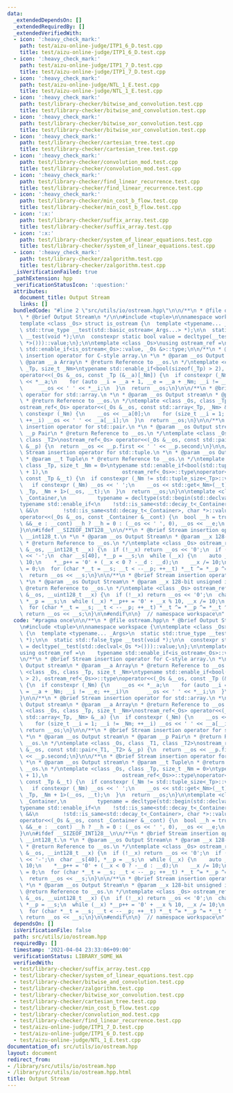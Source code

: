 ```yaml
---
data:
  _extendedDependsOn: []
  _extendedRequiredBy: []
  _extendedVerifiedWith:
  - icon: ':heavy_check_mark:'
    path: test/aizu-online-judge/ITP1_6_D.test.cpp
    title: test/aizu-online-judge/ITP1_6_D.test.cpp
  - icon: ':heavy_check_mark:'
    path: test/aizu-online-judge/ITP1_7_D.test.cpp
    title: test/aizu-online-judge/ITP1_7_D.test.cpp
  - icon: ':heavy_check_mark:'
    path: test/aizu-online-judge/NTL_1_E.test.cpp
    title: test/aizu-online-judge/NTL_1_E.test.cpp
  - icon: ':heavy_check_mark:'
    path: test/library-checker/bitwise_and_convolution.test.cpp
    title: test/library-checker/bitwise_and_convolution.test.cpp
  - icon: ':heavy_check_mark:'
    path: test/library-checker/bitwise_xor_convolution.test.cpp
    title: test/library-checker/bitwise_xor_convolution.test.cpp
  - icon: ':heavy_check_mark:'
    path: test/library-checker/cartesian_tree.test.cpp
    title: test/library-checker/cartesian_tree.test.cpp
  - icon: ':heavy_check_mark:'
    path: test/library-checker/convolution_mod.test.cpp
    title: test/library-checker/convolution_mod.test.cpp
  - icon: ':heavy_check_mark:'
    path: test/library-checker/find_linear_recurrence.test.cpp
    title: test/library-checker/find_linear_recurrence.test.cpp
  - icon: ':heavy_check_mark:'
    path: test/library-checker/min_cost_b_flow.test.cpp
    title: test/library-checker/min_cost_b_flow.test.cpp
  - icon: ':x:'
    path: test/library-checker/suffix_array.test.cpp
    title: test/library-checker/suffix_array.test.cpp
  - icon: ':x:'
    path: test/library-checker/system_of_linear_equations.test.cpp
    title: test/library-checker/system_of_linear_equations.test.cpp
  - icon: ':heavy_check_mark:'
    path: test/library-checker/zalgorithm.test.cpp
    title: test/library-checker/zalgorithm.test.cpp
  _isVerificationFailed: true
  _pathExtension: hpp
  _verificationStatusIcon: ':question:'
  attributes:
    document_title: Output Stream
    links: []
  bundledCode: "#line 2 \"src/utils/io/ostream.hpp\"\n\n/**\n * @file ostream.hpp\n\
    \ * @brief Output Stream\n */\n\n#include <tuple>\n\nnamespace workspace {\n\n\
    template <class _Os> struct is_ostream {\n  template <typename... _Args>\n  static\
    \ std::true_type __test(std::basic_ostream<_Args...> *);\n\n  static std::false_type\
    \ __test(void *);\n\n  constexpr static bool value = decltype(__test(std::declval<_Os\
    \ *>()))::value;\n};\n\ntemplate <class _Os>\nusing ostream_ref =\n    typename\
    \ std::enable_if<is_ostream<_Os>::value, _Os &>::type;\n\n/**\n * @brief Stream\
    \ insertion operator for C-style array.\n *\n * @param __os Output stream\n *\
    \ @param __a Array\n * @return Reference to __os.\n */\ntemplate <class _Os, class\
    \ _Tp, size_t _Nm>\ntypename std::enable_if<bool(sizeof(_Tp) > 2), ostream_ref<_Os>>::type\n\
    operator<<(_Os &__os, const _Tp (&__a)[_Nm]) {\n  if constexpr (_Nm) {\n    __os\
    \ << *__a;\n    for (auto __i = __a + 1, __e = __a + _Nm; __i != __e; ++__i)\n\
    \      __os << ' ' << *__i;\n  }\n  return __os;\n}\n\n/**\n * @brief Stream insertion\
    \ operator for std::array.\n *\n * @param __os Output stream\n * @param __a Array\n\
    \ * @return Reference to __os.\n */\ntemplate <class _Os, class _Tp, size_t _Nm>\n\
    ostream_ref<_Os> operator<<(_Os &__os, const std::array<_Tp, _Nm> &__a) {\n  if\
    \ constexpr (_Nm) {\n    __os << __a[0];\n    for (size_t __i = 1; __i != _Nm;\
    \ ++__i) __os << ' ' << __a[__i];\n  }\n  return __os;\n}\n\n/**\n * @brief Stream\
    \ insertion operator for std::pair.\n *\n * @param __os Output stream\n * @param\
    \ __p Pair\n * @return Reference to __os.\n */\ntemplate <class _Os, class _T1,\
    \ class _T2>\nostream_ref<_Os> operator<<(_Os &__os, const std::pair<_T1, _T2>\
    \ &__p) {\n  return __os << __p.first << ' ' << __p.second;\n}\n\n/**\n * @brief\
    \ Stream insertion operator for std::tuple.\n *\n * @param __os Output stream\n\
    \ * @param __t Tuple\n * @return Reference to __os.\n */\ntemplate <class _Os,\
    \ class _Tp, size_t _Nm = 0>\ntypename std::enable_if<bool(std::tuple_size<_Tp>::value\
    \ + 1),\n                        ostream_ref<_Os>>::type\noperator<<(_Os &__os,\
    \ const _Tp &__t) {\n  if constexpr (_Nm != std::tuple_size<_Tp>::value) {\n \
    \   if constexpr (_Nm) __os << ' ';\n    __os << std::get<_Nm>(__t);\n    operator<<<_Os,\
    \ _Tp, _Nm + 1>(__os, __t);\n  }\n  return __os;\n}\n\ntemplate <class _Os, class\
    \ _Container,\n          typename = decltype(std::begin(std::declval<_Container>()))>\n\
    typename std::enable_if<\n    !std::is_same<std::decay_t<_Container>, std::string>::value\
    \ &&\n        !std::is_same<std::decay_t<_Container>, char *>::value,\n    ostream_ref<_Os>>::type\n\
    operator<<(_Os &__os, const _Container &__cont) {\n  bool __h = true;\n  for (auto\
    \ &&__e : __cont) __h ? __h = 0 : (__os << ' ', 0), __os << __e;\n  return __os;\n\
    }\n\n#ifdef __SIZEOF_INT128__\n\n/**\n * @brief Stream insertion operator for\
    \ __int128_t.\n *\n * @param __os Output Stream\n * @param __x 128-bit integer\n\
    \ * @return Reference to __os.\n */\ntemplate <class _Os> ostream_ref<_Os> operator<<(_Os\
    \ &__os, __int128_t __x) {\n  if (!__x) return __os << '0';\n  if (__x < 0) __os\
    \ << '-';\n  char __s[40], *__p = __s;\n  while (__x) {\n    auto __d = __x %\
    \ 10;\n    *__p++ = '0' + (__x < 0 ? -__d : __d);\n    __x /= 10;\n  }\n  *__p\
    \ = 0;\n  for (char *__t = __s; __t < --__p; ++__t) *__t ^= *__p ^= *__t ^= *__p;\n\
    \  return __os << __s;\n}\n\n/**\n * @brief Stream insertion operator for __uint128_t.\n\
    \ *\n * @param __os Output Stream\n * @param __x 128-bit unsigned integer\n *\
    \ @return Reference to __os.\n */\ntemplate <class _Os> ostream_ref<_Os> operator<<(_Os\
    \ &__os, __uint128_t __x) {\n  if (!__x) return __os << '0';\n  char __s[40],\
    \ *__p = __s;\n  while (__x) *__p++ = '0' + __x % 10, __x /= 10;\n  *__p = 0;\n\
    \  for (char *__t = __s; __t < --__p; ++__t) *__t ^= *__p ^= *__t ^= *__p;\n \
    \ return __os << __s;\n}\n\n#endif\n\n}  // namespace workspace\n"
  code: "#pragma once\n\n/**\n * @file ostream.hpp\n * @brief Output Stream\n */\n\
    \n#include <tuple>\n\nnamespace workspace {\n\ntemplate <class _Os> struct is_ostream\
    \ {\n  template <typename... _Args>\n  static std::true_type __test(std::basic_ostream<_Args...>\
    \ *);\n\n  static std::false_type __test(void *);\n\n  constexpr static bool value\
    \ = decltype(__test(std::declval<_Os *>()))::value;\n};\n\ntemplate <class _Os>\n\
    using ostream_ref =\n    typename std::enable_if<is_ostream<_Os>::value, _Os &>::type;\n\
    \n/**\n * @brief Stream insertion operator for C-style array.\n *\n * @param __os\
    \ Output stream\n * @param __a Array\n * @return Reference to __os.\n */\ntemplate\
    \ <class _Os, class _Tp, size_t _Nm>\ntypename std::enable_if<bool(sizeof(_Tp)\
    \ > 2), ostream_ref<_Os>>::type\noperator<<(_Os &__os, const _Tp (&__a)[_Nm])\
    \ {\n  if constexpr (_Nm) {\n    __os << *__a;\n    for (auto __i = __a + 1, __e\
    \ = __a + _Nm; __i != __e; ++__i)\n      __os << ' ' << *__i;\n  }\n  return __os;\n\
    }\n\n/**\n * @brief Stream insertion operator for std::array.\n *\n * @param __os\
    \ Output stream\n * @param __a Array\n * @return Reference to __os.\n */\ntemplate\
    \ <class _Os, class _Tp, size_t _Nm>\nostream_ref<_Os> operator<<(_Os &__os, const\
    \ std::array<_Tp, _Nm> &__a) {\n  if constexpr (_Nm) {\n    __os << __a[0];\n\
    \    for (size_t __i = 1; __i != _Nm; ++__i) __os << ' ' << __a[__i];\n  }\n \
    \ return __os;\n}\n\n/**\n * @brief Stream insertion operator for std::pair.\n\
    \ *\n * @param __os Output stream\n * @param __p Pair\n * @return Reference to\
    \ __os.\n */\ntemplate <class _Os, class _T1, class _T2>\nostream_ref<_Os> operator<<(_Os\
    \ &__os, const std::pair<_T1, _T2> &__p) {\n  return __os << __p.first << ' '\
    \ << __p.second;\n}\n\n/**\n * @brief Stream insertion operator for std::tuple.\n\
    \ *\n * @param __os Output stream\n * @param __t Tuple\n * @return Reference to\
    \ __os.\n */\ntemplate <class _Os, class _Tp, size_t _Nm = 0>\ntypename std::enable_if<bool(std::tuple_size<_Tp>::value\
    \ + 1),\n                        ostream_ref<_Os>>::type\noperator<<(_Os &__os,\
    \ const _Tp &__t) {\n  if constexpr (_Nm != std::tuple_size<_Tp>::value) {\n \
    \   if constexpr (_Nm) __os << ' ';\n    __os << std::get<_Nm>(__t);\n    operator<<<_Os,\
    \ _Tp, _Nm + 1>(__os, __t);\n  }\n  return __os;\n}\n\ntemplate <class _Os, class\
    \ _Container,\n          typename = decltype(std::begin(std::declval<_Container>()))>\n\
    typename std::enable_if<\n    !std::is_same<std::decay_t<_Container>, std::string>::value\
    \ &&\n        !std::is_same<std::decay_t<_Container>, char *>::value,\n    ostream_ref<_Os>>::type\n\
    operator<<(_Os &__os, const _Container &__cont) {\n  bool __h = true;\n  for (auto\
    \ &&__e : __cont) __h ? __h = 0 : (__os << ' ', 0), __os << __e;\n  return __os;\n\
    }\n\n#ifdef __SIZEOF_INT128__\n\n/**\n * @brief Stream insertion operator for\
    \ __int128_t.\n *\n * @param __os Output Stream\n * @param __x 128-bit integer\n\
    \ * @return Reference to __os.\n */\ntemplate <class _Os> ostream_ref<_Os> operator<<(_Os\
    \ &__os, __int128_t __x) {\n  if (!__x) return __os << '0';\n  if (__x < 0) __os\
    \ << '-';\n  char __s[40], *__p = __s;\n  while (__x) {\n    auto __d = __x %\
    \ 10;\n    *__p++ = '0' + (__x < 0 ? -__d : __d);\n    __x /= 10;\n  }\n  *__p\
    \ = 0;\n  for (char *__t = __s; __t < --__p; ++__t) *__t ^= *__p ^= *__t ^= *__p;\n\
    \  return __os << __s;\n}\n\n/**\n * @brief Stream insertion operator for __uint128_t.\n\
    \ *\n * @param __os Output Stream\n * @param __x 128-bit unsigned integer\n *\
    \ @return Reference to __os.\n */\ntemplate <class _Os> ostream_ref<_Os> operator<<(_Os\
    \ &__os, __uint128_t __x) {\n  if (!__x) return __os << '0';\n  char __s[40],\
    \ *__p = __s;\n  while (__x) *__p++ = '0' + __x % 10, __x /= 10;\n  *__p = 0;\n\
    \  for (char *__t = __s; __t < --__p; ++__t) *__t ^= *__p ^= *__t ^= *__p;\n \
    \ return __os << __s;\n}\n\n#endif\n\n}  // namespace workspace\n"
  dependsOn: []
  isVerificationFile: false
  path: src/utils/io/ostream.hpp
  requiredBy: []
  timestamp: '2021-04-04 23:33:06+09:00'
  verificationStatus: LIBRARY_SOME_WA
  verifiedWith:
  - test/library-checker/suffix_array.test.cpp
  - test/library-checker/system_of_linear_equations.test.cpp
  - test/library-checker/bitwise_and_convolution.test.cpp
  - test/library-checker/zalgorithm.test.cpp
  - test/library-checker/bitwise_xor_convolution.test.cpp
  - test/library-checker/cartesian_tree.test.cpp
  - test/library-checker/min_cost_b_flow.test.cpp
  - test/library-checker/convolution_mod.test.cpp
  - test/library-checker/find_linear_recurrence.test.cpp
  - test/aizu-online-judge/ITP1_7_D.test.cpp
  - test/aizu-online-judge/ITP1_6_D.test.cpp
  - test/aizu-online-judge/NTL_1_E.test.cpp
documentation_of: src/utils/io/ostream.hpp
layout: document
redirect_from:
- /library/src/utils/io/ostream.hpp
- /library/src/utils/io/ostream.hpp.html
title: Output Stream
---
```

